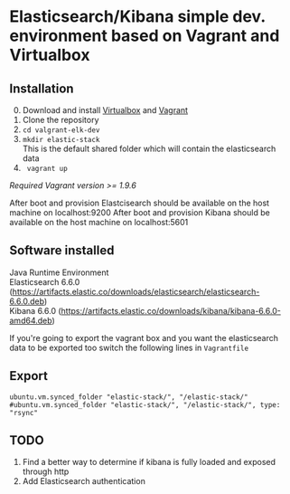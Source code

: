 # Elasticsearch/Kibana simple dev. environment based on Vagrant and Virtualbox

## Installation
0. Download and install [Virtualbox](https://www.virtualbox.org/wiki/Downloads) and [Vagrant](https://www.vagrantup.com/downloads.html)  
1. Clone the repository 
2. ``cd valgrant-elk-dev``
3. ``mkdir elastic-stack``        
This is the default shared folder which will contain the elasticsearch data
3. `` vagrant up``

*Required Vagrant version >= 1.9.6*

After boot and provision Elastcisearch should be available on the host machine on localhost:9200
After boot and provision Kibana should be available on the host machine on  localhost:5601

## Software installed
Java Runtime Environment    
Elasticsearch 6.6.0 (https://artifacts.elastic.co/downloads/elasticsearch/elasticsearch-6.6.0.deb)     
Kibana 6.6.0 (https://artifacts.elastic.co/downloads/kibana/kibana-6.6.0-amd64.deb)      

If you're going to export the vagrant box and you want the elasticsearch data to be exported too
switch the following lines in ``Vagrantfile``


## Export

```
ubuntu.vm.synced_folder "elastic-stack/", "/elastic-stack/"
#ubuntu.vm.synced_folder "elastic-stack/", "/elastic-stack/", type: "rsync" 
```

## TODO
1. Find a better way to determine if kibana is fully loaded and exposed through http
2. Add Elasticsearch authentication
